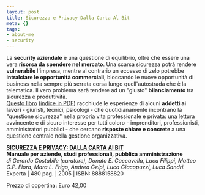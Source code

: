 ```yaml
--- 
layout: post
title: Sicurezza e Privacy Dalla Carta Al Bit
meta: {}
tags: 
- about-me
- security
---
```

 La <strong>security aziendale</strong> è una questione di equilibrio, oltre che essere una vera <strong>risorsa da spendere nel mercato</strong>. Una scarsa sicurezza potrà rendere <strong>vulnerabile </strong>l'impresa, mentre al contrario un eccesso di zelo potrebbe<strong> intralciare le opportunità commerciali</strong>, bloccando le nuove opportunità di business nella sempre più serrata corsa lungo quell'autostrada che è la telematica. Il vero problema sarà tendere ad un "giusto" <strong>bilanciamento </strong>tra sicurezza e produttività.  
<a href="http://www.expertaedizioni.it/index.php?id=38909">Questo libro</a> (<a href="http://www.expertaedizioni.it/fetchattach.php/?f=sicurezza.PDF">indice in PDF</a>) racchiude le esperienze di alcuni <strong>addetti ai lavori</strong> - giuristi, tecnici, psicologi - che quotidianamente incontrano la "questione sicurezza"  nella propria vita professionale e privata: una lettura avvincente e di sicuro interesse per tutti coloro - imprenditori, professionisti, amministratori pubblici - che cercano <strong>risposte chiare e concrete </strong>a una questione centrale nella gestione organizzativa.  
  
<strong><a href="http://www.expertaedizioni.it/index.php?id=38909">SICUREZZA E PRIVACY: DALLA CARTA AI BIT</a></strong>  
<strong>Manuale per aziende, studi professionali, pubblica amministrazione</strong>  
<em>di Gerardo Costabile (curatore), Donato E. Caccavella, Luca Filippi, Matteo G.P. Flora, Mara L. Frigo, Andrea Gelpi, Luca Giacopuzzi, Luca Sandri.</em>  
Experta | 480 pag. | 2005 | ISBN: 8888158820  
   
Prezzo di copertina: Euro 42,00 
